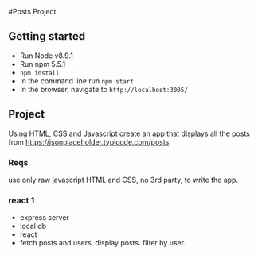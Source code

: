 #Posts Project

## Getting started
- Run Node v8.9.1
- Run npm 5.5.1
- `npm install`
- In the command line run `npm start`
- In the browser, navigate to `http://localhost:3005/`

## Project
Using HTML, CSS and Javascript create an app that displays all the posts from https://jsonplaceholder.typicode.com/posts.

### Reqs
use only raw javascript HTML and CSS, no 3rd party, to write the app.

### react 1
- express server
- local db
- react
- fetch posts and users. display posts. filter by user.

